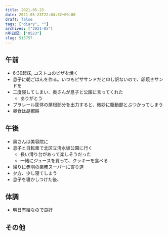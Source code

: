 ```yaml
---
title: 2021-05-23
date: 2021-05-23T22:04:32+09:00
draft: false
tags: ["diary", ""]
archives: ["2021-05"]
n年日記: ["0523"]
slug: 515757
---
```

## 午前
- 6:30起床, コストコのピザを焼く
- 息子に朝ごはんを作る。いつもピザサンドだと申し訳ないので、卵焼きサンドを
- 二度寝してしまい、奥さんが息子と公園に言ってくれた
  - ありがとう
- プラレール筐体の屋根部分を出力すると、微妙に駆動部とぶつかってしまう
- 昼食は胡椒餅
## 午後
- 奥さんは美容院に
- 息子と自転車で北区立清水坂公園に行く
  - 長い滑り台があって楽しそうだった
  - 一緒にジュースを買って、クッキーを食べる
- 帰りに赤羽の業務スーパーに寄り道
- 夕方、少し寝てしまう
- 息子を寝かしつけた後、
## 体調
- 明日有給なので良好
## その他
